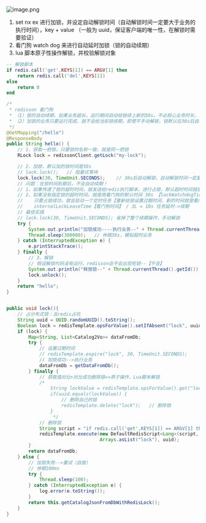 ![image.png](https://cdn.nlark.com/yuque/0/2022/png/25811993/1647073556591-ead256ea-79c5-4259-8789-107a7787b93f.png#averageHue=%230f0d0d&clientId=ue8d1958d-9450-4&from=paste&id=u15cbf16d&originHeight=3034&originWidth=1358&originalType=url&ratio=1&rotation=0&showTitle=false&size=300924&status=done&style=none&taskId=u7a92afa5-bd64-482a-a868-31d8567a742&title=)

1. set nx ex 进行加锁，并设定自动解锁时间（自动解锁时间一定要大于业务的执行时间），key + value （一般为 uuid，保证客户端的唯一性，在解锁时需要验证）
2. 看门狗 watch dog 来进行自动延时加锁（锁的自动续期）
3. lua 脚本原子性操作解锁，并校验解锁对象
```lua
-- 解锁脚本
if redis.call('get',KEYS[1]) == ARGV[1] then 
    return redis.call('del',KEYS[1]) 
else 
    return 0 
end
```
```java
/*
 * redisson 看门狗
 * （1）锁的自动续期，如果业务超长，运行期间自动给锁续上新的30s。不必担心业务时长，锁自动过期被删除
 * （2）加锁的业务只要运行完成，就不会给当前锁续期，即使不手动解锁，锁默认在30s后自动删除。
 */
@GetMapping("/hello")
@ResponseBody
public String hello() {
    // 1、获取一把锁，只要锁的名称一致，就是同一把锁
    RLock lock = redissonClient.getLock("my-lock");

    // 2、加锁，默认加的锁时间是30s
    // lock.lock();   // 阻塞式等待
    lock.lock(30, TimeUnit.SECONDS);    // 30s后自动解锁，自动解锁时间一定要大于业务的执行时间
    // 问题：在锁时间到期后，不会自动续期！
    // 1、如果传递了锁的超时时间，就发送给redis执行脚本，进行占锁，默认超时时间就是指定的时间
    // 2、如果没有指定锁的超时时间，就是用看门狗的默认时间 30s 【lockWatchdogTimeout】
    //    只要占锁成功，就会启动一个定时任务【重新给锁设置过期时间，新的时间就是看门狗的过期时间】
    //    internalLockLeaseTime【看门狗时间】 / 3L = 10s 任务延时->续期
    // 最佳实践
    // lock.lock(30, TimeUnit.SECONDS); 省掉了整个续期操作，手动解锁
    try {
        System.out.println("加锁成功----执行业务--" + Thread.currentThread().getId());
        Thread.sleep(300000);   // 休眠30s，模拟超时业务
    } catch (InterruptedException e) {
        e.printStackTrace();
    } finally {
        // 3、解锁
        // 假设解锁代码没有运行，redisson会不会出现死锁--【不会】
        System.out.println("释放锁--" + Thread.currentThread().getId());
        lock.unlock();
    }
    return "hello";
}


public void lock(){
    // 占分布式锁：去redis占坑
    String uuid = UUID.randomUUID().toString();
    Boolean lock = redisTemplate.opsForValue().setIfAbsent("lock", uuid, 30, TimeUnit.SECONDS);
    if (lock) {
        Map<String, List<Catalog2Vo>> dataFromDb;
        try {
            // 设置过期时间
            // redisTemplate.expire("lock", 30, TimeUnit.SECONDS);
            // 加锁成功-->执行业务
            dataFromDb = getDataFromDb();
        } finally {
            // 获取值对比+对比成功删除锁=>原子操作，Lua脚本解锁
            /*
                String lockValue = redisTemplate.opsForValue().get("lock");
                if(uuid.equals(lockValue)) {
                    // 删除自己的锁
                    redisTemplate.delete("lock");   // 删除锁
                }
                 */
            // 删除锁
            String script = "if redis.call('get',KEYS[1]) == ARGV[1] then return redis.call('del',KEYS[1]) else return 0 end";
            redisTemplate.execute(new DefaultRedisScript<Long>(script, Long.class),
                                  Arrays.asList("lock"), uuid);
        }
        return dataFromDb;
    } else {
        // 加锁失败-->重试（自旋）
        // 休眠100ms
        try {
            Thread.sleep(100);
        } catch (InterruptedException e) {
            log.error(e.toString());
        }
        return this.getCatalogJsonFromDbWithRedisLock();
    }
}
```
